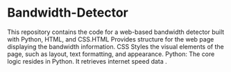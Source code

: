 # Bandwidth-Detector
This repository contains the code for a web-based bandwidth detector built with Python, HTML, and CSS.HTML Provides structure for the web page displaying the bandwidth information. CSS Styles the visual elements of the page, such as layout, text formatting, and appearance. Python: The core logic resides in Python. It retrieves internet speed data .
